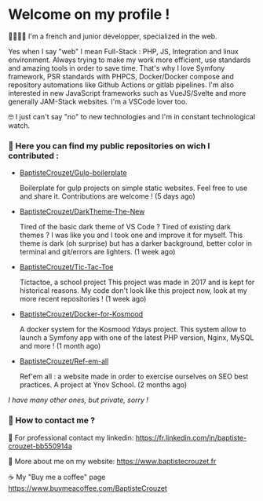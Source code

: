 # Welcome on my profile !

👨‍💻🇫🇷 I'm a french and junior developper, specialized in the web.

Yes when I say "web" I mean Full-Stack : PHP, JS, Integration and linux environment.
Always trying to make my work more efficient, use standards and amazing tools in order to save time. That's why I love Symfony framework, PSR standards with PHPCS, Docker/Docker compose and repository automations like Github Actions or gitlab pipelines.
I'm also interested in new JavaScript frameworks such as VueJS/Svelte and more generally JAM-Stack websites.
I'm a VSCode lover too.

🤓 I just can't say "no" to new technologies and I'm in constant technological watch.

### 🏁 Here you can find my public repositories on wich I contributed :


* [BaptisteCrouzet/Gulp-boilerplate](https://github.com/BaptisteCrouzet/Gulp-boilerplate)

    Boilerplate for gulp projects on simple static websites. Feel free to use and share it. Contributions are welcome ! (5 days ago)
* [BaptisteCrouzet/DarkTheme-The-New](https://github.com/BaptisteCrouzet/DarkTheme-The-New)

    Tired of the basic dark theme of VS Code ? Tired of existing dark themes ? I was like you and I took one and improve it for myself. This theme is dark (oh surprise) but has a darker background, better color in terminal and git/errors are lighters. (1 week ago)
* [BaptisteCrouzet/Tic-Tac-Toe](https://github.com/BaptisteCrouzet/Tic-Tac-Toe)

    Tictactoe, a school project This project was made in 2017 and is kept for historical reasons. My code don&#39;t look like this project now, look at my more recent repositories ! (1 week ago)
* [BaptisteCrouzet/Docker-for-Kosmood](https://github.com/BaptisteCrouzet/Docker-for-Kosmood)

    A docker system for the Kosmood Ydays project. This system allow to launch a Symfony app with one of the latest PHP version, Nginx, MySQL and more ! (1 month ago)
* [BaptisteCrouzet/Ref-em-all](https://github.com/BaptisteCrouzet/Ref-em-all)

    Ref&#39;em all : a website made in order to exercise ourselves on SEO best practices. A project at Ynov School. (2 months ago)

*I have many other ones, but private, sorry !*

### 💬 How to contact me ?

🔎 For professional contact my linkedin: https://fr.linkedin.com/in/baptiste-crouzet-bb550914a

🔗 More about me on my website: https://www.baptistecrouzet.fr

☕ My "Buy me a coffee" page https://www.buymeacoffee.com/BaptisteCrouzet
